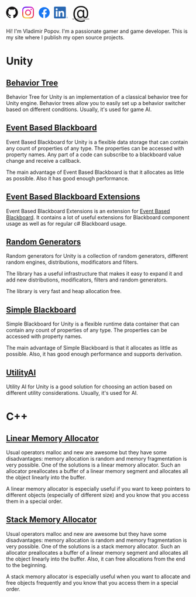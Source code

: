 [<img src="GitHubLogo.png" alt="https://github.com/ZorPastaman" height="32">](https://github.com/ZorPastaman) &nbsp;
[<img src="InstagramLogo.png" alt="https://www.instagram.com/pastaman48/" height="32">](https://www.instagram.com/pastaman48) &nbsp;
[<img src="FacebookLogo.png" alt="https://www.facebook.com/vladimir.popov.5059" height="32">](https://www.facebook.com/vladimir.popov.5059) &nbsp;
[<img src="InLogo.png" alt="https://www.linkedin.com/in/vladimir-popov-27a213130" height="32">](https://www.linkedin.com/in/vladimir-popov-27a213130) &nbsp;
[<font size="24">@</font>](mailto:zor1994@gmail.com)

Hi! I'm Vladimir Popov. I'm a passionate gamer and game developer.
This is my site where I publish my open source projects.

# Unity

## [Behavior Tree](https://github.com/ZorPastaman/Behavior-Tree)

Behavior Tree for Unity is an implementation of a classical behavior tree for Unity engine.
Behavior trees allow you to easily set up a behavior switcher based on different conditions.
Usually, it's used for game AI.

## [Event Based Blackboard](https://github.com/ZorPastaman/Event-Based-Blackboard)

Event Based Blackboard for Unity is a flexible data storage that can contain any count of properties of any type. 
The properties can be accessed with property names. 
Any part of a code can subscribe to a blackboard value change and receive a callback.

The main advantage of Event Based Blackboard is that it allocates as little as possible. 
Also it has good enough performance.

## [Event Based Blackboard Extensions](https://github.com/ZorPastaman/Event-Based-Blackboard-Extensions)

Event Based Blackboard Extensions is an extension for
[Event Based Blackboard](https://github.com/ZorPastaman/Event-Based-Blackboard).
It contains a lot of useful extensions for Blackboard component usage as well as for regular c# Blackboard usage.

## [Random Generators](https://github.com/ZorPastaman/Random-Generators)

Random generators for Unity is a collection of random generators,
different random engines, distributions, modificators and filters.

The library has a useful infrastructure that makes it easy to expand it and add new
distributions, modificators, filters and random generators.

The library is very fast and heap allocation free.

## [Simple Blackboard](https://github.com/ZorPastaman/Simple-Blackboard)

Simple Blackboard for Unity is a flexible runtime data container that can contain any count of properties of any type. 
The properties can be accessed with property names.

The main advantage of Simple Blackboard is that it allocates as little as possible. 
Also, it has good enough performance and supports derivation.

## [UtilityAI](https://github.com/ZorPastaman/UtilityAI)

Utility AI for Unity is a good solution for choosing an action based on different utility considerations. Usually, it's used for AI.

# C++

## [Linear Memory Allocator](https://github.com/ZorPastaman/Linear-Memory-Allocator)

Usual operators malloc and new are awesome but they have some disadvantages: memory allocation is random and memory fragmentation is very possible. 
One of the solutions is a linear memory allocator. Such an allocator preallocates a buffer of a linear memory segment and allocates all the object linearly into the buffer.

A linear memory allocator is especially useful if you want to keep pointers to different objects (especially of different size) and you know that you access them in a special order.

## [Stack Memory Allocator](https://github.com/ZorPastaman/Stack-Memory-Allocator)

Usual operators malloc and new are awesome but they have some disadvantages: memory allocation is random and memory fragmentation is very possible. 
One of the solutions is a stack memory allocator. Such an allocator preallocates a buffer of a linear memory segment and allocates all the object linearly into the buffer. 
Also, it can free allocations from the end to the beginning.

A stack memory allocator is especially useful when you want to allocate and free objects frequently and you know that you access them in a special order.
